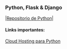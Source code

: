 ### Python, Flask & Django

|[Repositorio de Python](https://github.com/ProfeSantiago/Python)|

#### Links importantes:
[Cloud Hosting para Python](https://www.pythonanywhere.com/)
